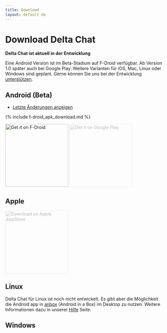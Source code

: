 ```yaml
---
title: Download
layout: default-de
---
```


# Download Delta Chat

**Delta Chat ist aktuell in der Entwicklung**

Eine Android Version ist im Beta-Stadium auf F-Droid verfügbar. Ab Version 1.0 später auch bei Google Play.
Weitere Varianten für iOS, Mac, Linux oder Windows sind geplant.
Gerne können Sie uns bei der Entwicklung [unterstützen](support).

## Android (Beta)

* [Letzte Änderungen anzeigen](../en/changelog)

{% include f-droid_apk_download.md %}


[<img src="../assets/home/get-it-on-fdroid.png" alt="Get it on F-Droid" width="200" />](https://f-droid.org/app/com.b44t.messenger)
<img src="../assets/home/get-it-on-gplay.png" alt="Get it on Google Play" width="200" style="filter: opacity(.3) grayscale(100%);" />


<!--* [Download via **F-Droid**](https://f-droid.org/app/com.b44t.messenger)
* [**.apk-Installationsdatei** herunterladen](https://f-droid.org/repository/browse/?fdid=com.b44t.messenger#downloadbutton)-->

## Apple

<img src="../assets/home/get-it-on-ios.png" alt="Download on Apple AppStore" width="200" style="filter: opacity(.3) grayscale(100%);" />

## Linux

Delta Chat für Linux ist noch nicht entwickelt. Es gibt aber die Möglichkeit die Android app in [anbox](https://anbox.io) (Android in a Box) im Desktop zu nutzen.
Weitere Informationen dazu in unserer [Hilfe](help#multiclient) Seite.

## Windows

